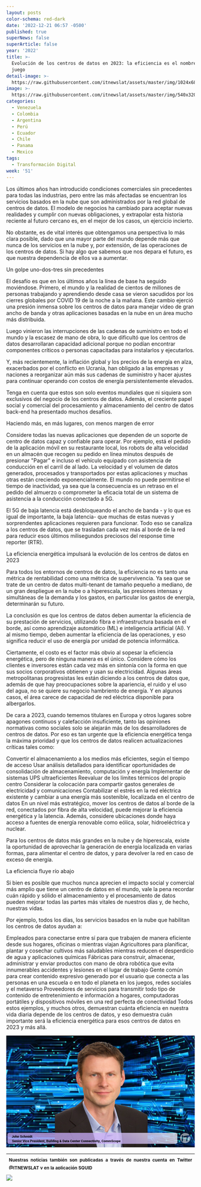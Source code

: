 ```yaml
---
layout: posts
color-schema: red-dark
date: '2022-12-21 06:57 -0500'
published: true
superNews: false
superArticle: false
year: '2022'
title: >-
  Evolución de los centros de datos en 2023: la eficiencia es el nombre del
  juego
detail-image: >-
  https://raw.githubusercontent.com/itnewslat/assets/master/img/1024x680/John-Schmidt-g.jpg
image: >-
  https://raw.githubusercontent.com/itnewslat/assets/master/img/540x320/John-Schmidt-p.jpg
categories:
  - Venezuela
  - Colombia
  - Argentina
  - Perú
  - Ecuador
  - Chile
  - Panama
  - Mexico
tags:
  - Transformación Digital
week: '51'
---
```

Los últimos años han introducido condiciones comerciales sin precedentes para todas las industrias, pero entre las más afectadas se encuentran los servicios basados en la nube que son administrados por la red global de centros de datos. El modelo de negocios ha cambiado para aceptar nuevas realidades y cumplir con nuevas obligaciones, y extrapolar esta historia reciente al futuro cercano es, en el mejor de los casos, un ejercicio incierto.   

No obstante, es de vital interés que obtengamos una perspectiva lo más clara posible, dado que una mayor parte del mundo depende más que nunca de los servicios en la nube y, por extensión, de las operaciones de los centros de datos. Si hay algo que sabemos que nos depara el futuro, es que nuestra dependencia de ellos va a aumentar. 

Un golpe uno-dos-tres sin precedentes 

El desafío es que en los últimos años la línea de base ha seguido moviéndose. Primero, el mundo y la realidad de cientos de millones de personas trabajando y aprendiendo desde casa se vieron sacudidos por los cierres globales por COVID 19 de la noche a la mañana. Este cambio ejerció una presión inmensa sobre los centros de datos para manejar video de gran ancho de banda y otras aplicaciones basadas en la nube en un área mucho más distribuida.  

Luego vinieron las interrupciones de las cadenas de suministro en todo el mundo y la escasez de mano de obra, lo que dificultó que los centros de datos desarrollaran capacidad adicional porque no podían encontrar componentes críticos o personas capacitadas para instalarlos y ejecutarlos.  

Y, más recientemente, la inflación global y los precios de la energía en alza, exacerbados por el conflicto en Ucrania, han obligado a las empresas y naciones a reorganizar aún más sus cadenas de suministro y hacer ajustes para continuar operando con costos de energía persistentemente elevados. 

Tenga en cuenta que estos son solo eventos mundiales que ni siquiera son exclusivos del negocio de los centros de datos. Además, el creciente papel social y comercial del procesamiento y almacenamiento del centro de datos back-end ha presentado muchos desafíos. 

 
Haciendo más, en más lugares, con menos margen de error 

Considere todas las nuevas aplicaciones que dependen de un soporte de centro de datos capaz y confiable para operar. Por ejemplo, está el pedido de la aplicación móvil en su restaurante local, los robots de alta velocidad en un almacén que recogen su pedido en línea minutos después de presionar "Pagar" e incluso el vehículo equipado con asistencia de conducción en el carril de al lado. La velocidad y el volumen de datos generados, procesados ​​y transportados por estas aplicaciones y muchas otras están creciendo exponencialmente. El mundo no puede permitirse el tiempo de inactividad, ya sea que la consecuencia es un retraso en el pedido del almuerzo o comprometer la eficacia total de un sistema de asistencia a la conducción conectado a 5G. 




 
El 5G de baja latencia está desbloqueando el ancho de banda - y lo que es igual de importante, la baja latencia- que muchas de estas nuevas y sorprendentes aplicaciones requieren para funcionar. Todo eso se canaliza a los centros de datos, que se trasladan cada vez más al borde de la red para reducir esos últimos milisegundos preciosos del response time reporter (RTR). 

La eficiencia energética impulsará la evolución de los centros de datos en 2023 

Para todos los entornos de centros de datos, la eficiencia no es tanto una métrica de rentabilidad como una métrica de supervivencia. Ya sea que se trate de un centro de datos multi-tenant de tamaño pequeño a mediano, de un gran despliegue en la nube o a hiperescala, las presiones intensas y simultáneas de la demanda y los gastos, en particular los gastos de energía, determinarán su futuro. 

La conclusión es que los centros de datos deben aumentar la eficiencia de su prestación de servicios, utilizando fibra e infraestructura basada en el borde, así como aprendizaje automático (ML) e inteligencia artificial (AI). Y al mismo tiempo, deben aumentar la eficiencia de las operaciones, y eso significa reducir el uso de energía por unidad de potencia informática. 

Ciertamente, el costo es el factor más obvio al sopesar la eficiencia energética, pero de ninguna manera es el único. Considere cómo los clientes e inversores están cada vez más en sintonía con la forma en que sus socios corporativos obtienen y usan su electricidad. Algunas áreas metropolitanas progresistas les están diciendo a los centros de datos que, además de que hay preocupaciones sobre la apariencia, el ruido y el uso del agua, no se quiere su negocio hambriento de energía. Y en algunos casos, el área carece de capacidad de red eléctrica disponible para albergarlos. 

De cara a 2023, cuando tememos titulares en Europa y otros lugares sobre apagones continuos y calefacción insuficiente, tanto las opiniones normativas como sociales solo se alejarán más de los desarrolladores de centros de datos. Por eso es tan urgente que la eficiencia energética tenga la máxima prioridad y que los centros de datos realicen actualizaciones críticas tales como: 

Convertir el almacenamiento a los medios más eficientes, según el tiempo de acceso 
Usar análisis detallados para identificar oportunidades de consolidación de almacenamiento, computación y energía 
Implementar de sistemas UPS ultraeficientes 
Reevaluar de los límites térmicos del propio centro 
Considerar la colocación para compartir gastos generales de electricidad y comunicaciones 
Contabilizar el estrés en la red eléctrica existente y cambiar a una energía más sostenible, localizada en el centro de datos 
En un nivel más estratégico, mover los centros de datos al borde de la red, conectados por fibra de alta velocidad, puede mejorar la eficiencia energética y la latencia. Además, considere ubicaciones donde haya acceso a fuentes de energía renovable como eólica, solar, hidroeléctrica y nuclear. 

Para los centros de datos más grandes en la nube y de hiperescala, existe la oportunidad de aprovechar la generación de energía localizada en varias formas, para alimentar el centro de datos, y para devolver la red en caso de exceso de energía. 

La eficiencia fluye río abajo 

Si bien es posible que muchos nunca aprecien el impacto social y comercial más amplio que tiene un centro de datos en el mundo, vale la pena recordar cuán rápido y sólido el almacenamiento y el procesamiento de datos pueden mejorar todas las partes más vitales de nuestros días y, de hecho, nuestras vidas. 

Por ejemplo, todos los días, los servicios basados ​​en la nube que habilitan los centros de datos ayudan a: 

Empleados para conectarse entre sí para que trabajen de manera eficiente desde sus hogares, oficinas o mientras viajan 
Agricultores para planificar, plantar y cosechar cultivos más saludables mientras reducen el desperdicio de agua y aplicaciones químicas 
Fábricas para construir, almacenar, administrar y enviar productos con mano de obra robótica que evita innumerables accidentes y lesiones en el lugar de trabajo 
Gente común para crear contenido expresivo generado por el usuario que conecta a las personas en una escuela o en todo el planeta en los juegos, redes sociales y el metaverso 
Proveedores de servicios para transmitir todo tipo de contenido de entretenimiento e información a hogares, computadoras portátiles y dispositivos móviles en una red perfecta de conectividad 
Todos estos ejemplos, y muchos otros, demuestran cuánta eficiencia en nuestra vida diaria depende de los centros de datos, y eso demuestra cuán importante será la eficiencia energética para esos centros de datos en 2023 y más allá. 

![](https://raw.githubusercontent.com/itnewslat/assets/master/img/540x320/John-Schmidt-p.jpg)

<table style="height: 42px;" width="569">
<tbody>
<tr>
<td style="text-align: justify;"><sub><strong>Nuestras noticias también son publicadas a través de nuestra cuenta en Twitter <a href="https://twitter.com/itnewslat?lang=es">@ITNEWSLAT</a> y en la aplicación <a href="https://squidapp.co/en/">SQUID</a></strong></sub></td>
</tr>
</tbody>
</table>

<img src="https://tracker.metricool.com/c3po.jpg?hash=56f88a41e39ab42c063cc51676587a04"/>
